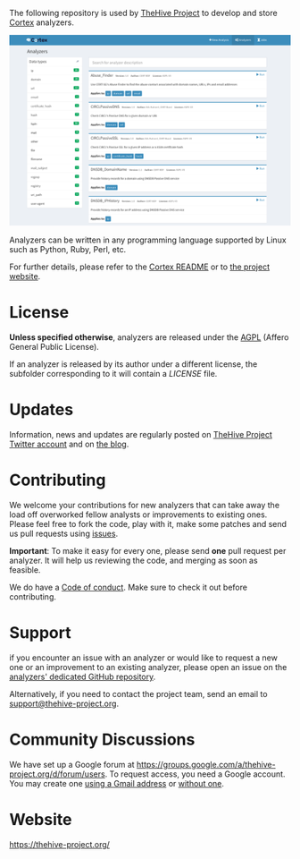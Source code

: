 The following repository is used by [TheHive Project](https://thehive-project.org) to develop and store [Cortex](https://github.com/CERT-BDF/Cortex/blob/master/README.md) analyzers.

![](images/cortex-main.png)

Analyzers can be written in any programming language supported by Linux such as Python, Ruby, Perl, etc.

For further details, please refer to the [Cortex README](https://github.com/CERT-BDF/Cortex/blob/master/README.md) or to [the project website](https://thehive-project.org).

# License
**Unless specified otherwise**, analyzers are released under the [AGPL](https://github.com/CERT-BDF/Cortex-analyzers/blob/master/LICENSE) (Affero General Public License).

If an analyzer is released by its author under a different license, the subfolder corresponding to it will contain a *LICENSE* file.

# Updates
Information, news and updates are regularly posted on [TheHive Project Twitter account](https://twitter.com/thehive_project) and on [the blog](https://blog.thehive-project.org/).

# Contributing
We welcome your contributions for new analyzers that can take away the load off overworked fellow analysts or improvements to existing ones. Please feel free to fork the code, play with it, make some patches and send us pull requests using [issues](https://github.com/CERT-BDF/Cortex-analyzers/issues).

**Important**: To make it easy for every one, please send **one** pull request per analyzer. It will help us reviewing the code, and merging as soon as feasible.

We do have a [Code of conduct](code_of_conduct.md). Make sure to check it out before contributing.

# Support
if you encounter an issue with an analyzer or would like to request a new one or an improvement to an existing analyzer, please open an issue on the [analyzers' dedicated GitHub repository](https://github.com/CERT-BDF/Cortex-Analyzers/issues/new).

Alternatively, if you need to contact the project team, send an email to <support@thehive-project.org>.

# Community Discussions
We have set up a Google forum at <https://groups.google.com/a/thehive-project.org/d/forum/users>. To request access, you need a Google account. You may create one [using a Gmail address](https://accounts.google.com/SignUp?hl=en) or [without one](https://accounts.google.com/SignUpWithoutGmail?hl=en).

# Website
<https://thehive-project.org/>
